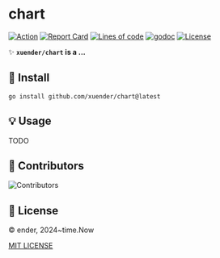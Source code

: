 # chart

[![Action][action-svg]][action-url]
[![Report Card][goreport-svg]][goreport-url]
[![Lines of code][lines-svg]][lines-url]
[![godoc][godoc-svg]][godoc-url]
[![License][license-svg]][license-url]

✨ **`xuender/chart` is a ...**

## 🚀 Install

```shell
go install github.com/xuender/chart@latest
```

## 💡 Usage

TODO

## 👤 Contributors

![Contributors][contributors-svg]

## 📝 License

© ender, 2024~time.Now

[MIT LICENSE][license-url]

[action-url]: https://github.com/xuender/chart/actions
[action-svg]: https://github.com/xuender/chart/workflows/Go/badge.svg

[goreport-url]: https://goreportcard.com/report/github.com/xuender/chart
[goreport-svg]: https://goreportcard.com/badge/github.com/xuender/chart

[godoc-url]: https://godoc.org/github.com/xuender/chart
[godoc-svg]: https://godoc.org/github.com/xuender/chart?status.svg

[license-url]: https://github.com/xuender/chart/blob/master/LICENSE
[license-svg]: https://img.shields.io/badge/license-MIT-blue.svg

[contributors-svg]: https://contrib.rocks/image?repo=xuender/chart

[lines-svg]: https://sloc.xyz/github/xuender/chart
[lines-url]: https://github.com/boyter/scc
